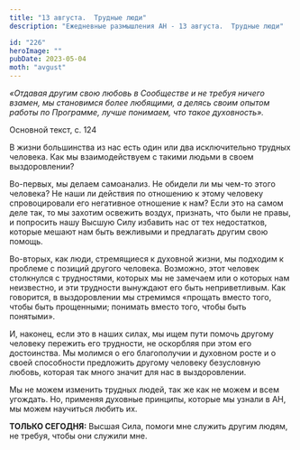 ```yaml
---
title: "13 августа.  Трудные люди"
description: "Ежедневные размышления АН - 13 августа.  Трудные люди"

id: "226"
heroImage: ""
pubDate: 2023-05-04
moth: "avgust"
---
```


_«Отдавая другим свою любовь в Сообществе и не требуя ничего взамен, мы
становимся более любящими, а делясь своим опытом работы по Программе, лучше
понимаем, что такое духовность»._

Основной текст, с. 124

В жизни большинства из нас есть один или два исключительно трудных человека.
Как мы взаимодействуем с такими людьми в своем выздоровлении?

Во-первых, мы делаем самоанализ. Не обидели ли мы чем-то этого человека? Не
наши ли действия по отношению к этому человеку спровоцировали его негативное
отношение к нам? Если это на самом деле так, то мы захотим освежить воздух,
признать, что были не правы, и попросить нашу Высшую Силу избавить нас от тех
недостатков, которые мешают нам быть вежливыми и предлагать другим свою
помощь.

Во-вторых, как люди, стремящиеся к духовной жизни, мы подходим к проблеме с
позиций другого человека. Возможно, этот человек столкнулся с трудностями,
которых мы не замечаем или о которых нам неизвестно, и эти трудности вынуждают
его быть неприветливым. Как говорится, в выздоровлении мы стремимся «прощать
вместо того, чтобы быть прощенными; понимать вместо того, чтобы быть
понятыми».

И, наконец, если это в наших силах, мы ищем пути помочь другому человеку
пережить его трудности, не оскорбляя при этом его достоинства. Мы молимся о
его благополучии и духовном росте и о своей способности предложить другому
человеку безусловную любовь, которая так много значит для нас в выздоровлении.

Мы не можем изменить трудных людей, так же как не можем и всем угождать. Но,
применяя духовные принципы, которые мы узнали в АН, мы можем научиться любить
их.

**ТОЛЬКО СЕГОДНЯ:** Высшая Сила, помоги мне служить другим людям, не требуя,
чтобы они служили мне.
